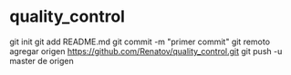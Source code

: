 # quality_control
git init 
git add README.md 
git commit -m "primer commit" 
git remoto agregar origen https://github.com/Renatov/quality_control.git
 git push -u master de origen
